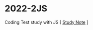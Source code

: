 # 2022-2JS
Coding Test study with JS [ [Study Note](https://walnut-flyaway-f2b.notion.site/2-8270c0dfeff341edae0a4f9cb55d4e4a) ]

